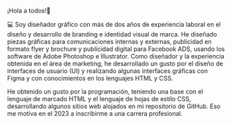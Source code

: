 ¡Hola a todos!👋

💻 Soy diseñador gráfico con más de dos años de experiencia laboral en el diseño y desarrollo de branding e identidad visual de marca. He diseñado piezas gráficas para comunicaciones internas y externas, publicidad en formato flyer y brochure y publicidad digital para Facebook ADS, usando los software de Adobe Photoshop e Illustrator. Como diseñador y la experiencia obtenida en el área de marketing, he desarrollado un gusto por el diseño de interfaces de usuario (UI) y realizando algunas interfaces gráficas con Figma y con conocimientos en los lenguajes HTML y CSS.

He obtenido un gusto por la programación, teniendo una base con el lenguaje de marcado HTML y el lenguaje de hojas de estilo CSS, desarrollando algunos sitios web alojados en mi repositorio de GitHub. Eso me motiva en el 2023 a inscribirme a una carrera profesional.
